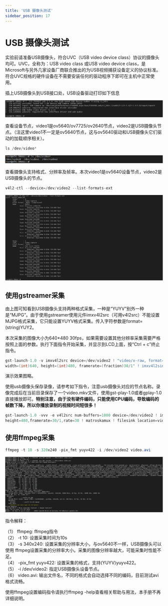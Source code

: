 ```yaml
---
title: 'USB 摄像头测试'
sidebar_position: 17
---
```


# USB 摄像头测试

实验前请准备USB摄像头，符合UVC（USB video device class）协议的摄像头均可。UVC，全称为：USB video class 或USB video device class，是Microsoft与另外几家设备厂商联合推出的为USB视频捕获设备定义的协议标准。符合UVC规格的硬件设备在不需要安装任何的驱动程序下即可在主机中正常使用。

插上USB摄像头到USB接口处，USB设备驱动打印如下信息

![3.17.1](./img/3.17.1.png)

查看设备节点，video1是ov5640/ov7725/ov2640节点，video2是USB摄像头节点。（注这里video1不一定是ov5640节点，这与ov5640驱动和USB摄像头它们驱动的加载顺序相关）。
```c#
ls /dev/video*
```

![3.17.2](./img/3.17.2.png)

查看摄像头支持格式、分辨率及帧率。本次video1是ov5640设备节点，video2是USB摄像头的节点。
```c#
v4l2-ctl --device=/dev/video2 --list-formats-ext
```

![3.17.3](./img/3.17.3.png)

## 使用gstreamer采集

由上图可知看到USB摄像头支持两种格式采集，一种是“YUYV”别外一种是“MJPG”。由于使用gstreamer使用元件imxv4l2src（可用v4l2src）不能设置MJPG格式采集，它只能设置YUYV格式采集。传入字符参数是format=(string)YUY2。

本次采集的图像大小为640*480 30fps，如果需要设置其他分辨率采集需要严格按照上面的参数。执行下面指令开始采集，并显示到LCD上面，按“Ctrl + c”终止指令。
```c#
gst-launch-1.0 -v imxv4l2src device=/dev/video2 ! "video/x-raw, format=(string)YUY2, \
width=(int)640, height=(int)480, framerate=(fraction)30/1" ! imxv4l2sink
```
演示效果图略。

使用usb摄像头保存录像，请参考如下指令，注意usb摄像头对应的节点名称。录像完成后在当前目录保存了一个video.mkv文件，使用gst-play-1.0或者gplay-1.0直接播放即可。**特别注意，由于没有硬件编码，只能使用CPU编码，导致编码的帧数下降，所以你播放录制的视频时间短很多！**
```c#
gst-launch-1.0 -vvv -e v4l2src num-buffers=1000 device=/dev/video2 ! image/jpeg,width=640, \
height=480,framerate=30/1,rate=30 ! matroskamux ! filesink location=video.mkv 
```

## 使用ffmpeg采集

```c#
ffmpeg -t 10 -s 320x240 -pix_fmt yuyv422 -i /dev/video2 video.avi
```

![3.17.4](./img/3.17.4.png)

指令解释：

（1）	ffmpeg:	ffmpeg指令<br />
（2）	-t 10:	设置采集时间为10s<br />
（3）	-s 340x240:		设置采集的分辨率大小，与ov5640不一样，USB摄像头可以使用      ffmpeg设置采集的分辨率大小。采集的图像分辨率越大，可能采集时性能不足。<br />
（4）	-pix_fmt yuyv422: 设置采集的格式，支持(YUYV)yuyv422。<br />
（5）	-i /dev/video2: 指定USB摄像头设备节点。<br />
（6）	video.avi:		输出文件名，不同的格式会自动选择不同的编码，目前测试avi格式流畅。

使用ffmpeg设置编码指令请执行ffmpeg -help查看相关帮助与用法，本手册不再详细说明。
